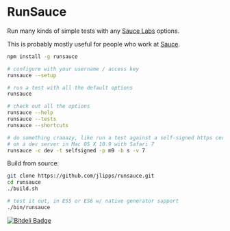 RunSauce
========

Run many kinds of simple tests with any [Sauce Labs](https://saucelabs.com)
options.

This is probably mostly useful for people who work at
[Sauce](https://github.com/saucelabs).

```bash
npm install -g runsauce

# configure with your username / access key
runsauce --setup

# run a test with all the default options
runsauce

# check out all the options
runsauce --help
runsauce --tests
runsauce --shortcuts

# do something craaazy, like run a test against a self-signed https cert
# on a dev server in Mac OS X 10.9 with Safari 7
runsauce -c dev -t selfsigned -p m9 -b s -v 7
```

Build from source:

```bash
git clone https://github.com/jlipps/runsauce.git
cd runsauce
./build.sh

# test it out, in ES5 or ES6 w/ native generator support
./bin/runsauce
```


[![Bitdeli Badge](https://d2weczhvl823v0.cloudfront.net/jlipps/runsauce/trend.png)](https://bitdeli.com/free "Bitdeli Badge")

